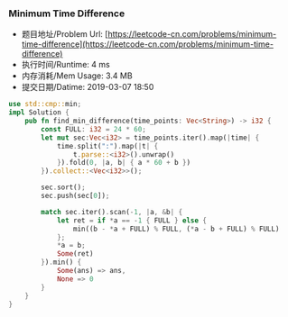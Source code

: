 
### Minimum Time Difference
- 题目地址/Problem Url: [https://leetcode-cn.com/problems/minimum-time-difference](https://leetcode-cn.com/problems/minimum-time-difference)
- 执行时间/Runtime: 4 ms 
- 内存消耗/Mem Usage: 3.4 MB
- 提交日期/Datime: 2019-03-07 18:50

```rust
use std::cmp::min;
impl Solution {
    pub fn find_min_difference(time_points: Vec<String>) -> i32 {
        const FULL: i32 = 24 * 60;
        let mut sec:Vec<i32> = time_points.iter().map(|time| {
            time.split(":").map(|t| {
                t.parse::<i32>().unwrap()
            }).fold(0, |a, b| { a * 60 + b })
        }).collect::<Vec<i32>>();

        sec.sort();
        sec.push(sec[0]);

        match sec.iter().scan(-1, |a, &b| {
            let ret = if *a == -1 { FULL } else {
                min((b - *a + FULL) % FULL, (*a - b + FULL) % FULL)
            };
            *a = b;
            Some(ret)
        }).min() {
            Some(ans) => ans,
            None => 0
        }
    }
}

```
